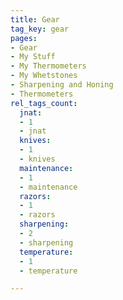 ```yaml
---
title: Gear
tag_key: gear
pages:
- Gear
- My Stuff
- My Thermometers
- My Whetstones
- Sharpening and Honing
- Thermometers
rel_tags_count:
  jnat:
  - 1
  - jnat
  knives:
  - 1
  - knives
  maintenance:
  - 1
  - maintenance
  razors:
  - 1
  - razors
  sharpening:
  - 2
  - sharpening
  temperature:
  - 1
  - temperature

---
```

